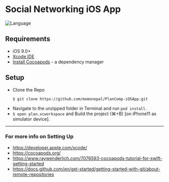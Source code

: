 # Social Networking iOS App

![Language](https://img.shields.io/badge/Language-Swift%203-orange.svg)


## Requirements

- iOS 9.0+
- [Xcode IDE](https://developer.apple.com/xcode/)
- [Install Cocoapods](https://www.raywenderlich.com/7076593-cocoapods-tutorial-for-swift-getting-started) - a dependency manager

## Setup
- Clone the Repo
  ```
  $ git clone https://github.com/momonepal/PlanComp-iOSApp.git
  ```
-  Navigate to the unzipped folder in Terminal and run `pod install`.
- `$ open plan.xcworkspace` and Build the project (⌘+B) [on iPhone11 as simulator device].

-------------------------

### For more info on Setting Up
- https://developer.apple.com/xcode/
- https://cocoapods.org/
- https://www.raywenderlich.com/7076593-cocoapods-tutorial-for-swift-getting-started
- https://docs.github.com/en/get-started/getting-started-with-git/about-remote-repositories
